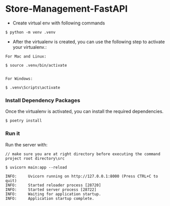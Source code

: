 # Store-Management-FastAPI
* Create virtual env with following commands
```console
$ python -m venv .venv
```
* After the virtualenv is created, you can use the following
step to activate your virtualenv.:

```console
For Mac and Linux:

$ source .venv/bin/activate
```

```console

For Windows:

$ .venv\Scripts\activate
```

### Install Dependency Packages

Once the virtualenv is activated, you can install the required dependencies.

```console
$ poetry install 
```

### Run it

Run the server with:
<div class="termy">

```console
// make sure you are at right directory before executing the command project root directory\src

$ uvicorn main:app --reload

INFO:     Uvicorn running on http://127.0.0.1:8000 (Press CTRL+C to quit)
INFO:     Started reloader process [28720]
INFO:     Started server process [28722]
INFO:     Waiting for application startup.
INFO:     Application startup complete.
```

</div>